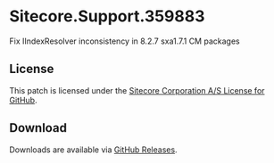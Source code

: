 # Sitecore.Support.359883
Fix IIndexResolver inconsistency in 8.2.7 sxa1.7.1 CM packages

## License  
This patch is licensed under the [Sitecore Corporation A/S License for GitHub](https://github.com/sitecoresupport/Sitecore.Support.359883/blob/master/LICENSE).  

## Download  
Downloads are available via [GitHub Releases](https://github.com/sitecoresupport/Sitecore.Support.359883/releases).  
